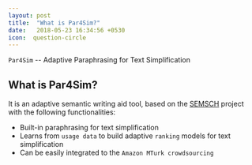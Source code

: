 ```yaml
---
layout: post
title:  "What is Par4Sim?"
date:   2018-05-23 16:34:56 +0530
icon:  question-circle
---
```




``Par4Sim`` -- Adaptive Paraphrasing for Text Simplification

## What is Par4Sim?

It is an adaptive semantic writing aid tool, based on the [SEMSCH](https://www.inf.uni-hamburg.de/en/inst/ab/lt/research/semsch.html) project with the following functionalities:
* Built-in paraphrasing for text simplification 
* Learns from `usage data` to build adaptive `ranking` models for text simplification
* Can be easily integrated to the `Amazon MTurk crowdsourcing`
